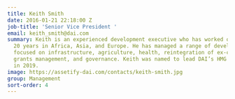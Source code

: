 ```yaml
---
title: Keith Smith
date: 2016-01-21 22:18:00 Z
job-title: 'Senior Vice President '
email: keith_smith@dai.com
summary: Keith is an experienced development executive who has worked over the past
  20 years in Africa, Asia, and Europe. He has managed a range of development programmes
  focused on infrastructure, agriculture, health, reintegration of ex-combatants,
  grants management, and governance. Keith was named to lead DAI’s HMG Business Unit
  in 2019.
image: https://assetify-dai.com/contacts/keith-smith.jpg
group: Management
sort-order: 4
---
```


